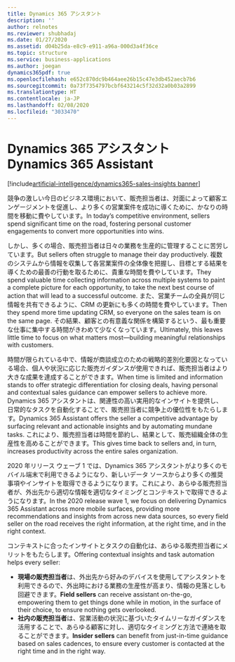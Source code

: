 ```yaml
---
title: Dynamics 365 アシスタント
description: ''
author: relnotes
ms.reviewer: shubhadaj
ms.date: 01/27/2020
ms.assetid: d04b25da-e8c9-e911-a96a-000d3a4f36ce
ms.topic: structure
ms.service: business-applications
ms.author: joegan
dynamics365pdf: true
ms.openlocfilehash: e652c870dc9b464aee26b15c47e3db452aecb7b6
ms.sourcegitcommit: 0a73f7354797bcbf643214c5f32d32a0b03a2899
ms.translationtype: HT
ms.contentlocale: ja-JP
ms.lasthandoff: 02/08/2020
ms.locfileid: "3033470"
---
```

# <a name="dynamics-365-assistant"></a><span data-ttu-id="964f6-102">Dynamics 365 アシスタント</span><span class="sxs-lookup"><span data-stu-id="964f6-102">Dynamics 365 Assistant</span></span>

[!include[artificial-intelligence/dynamics365-sales-insights banner](../includes/artificial-intelligence/dynamics365-sales-insights.md)]

<!--structure start-->
<span data-ttu-id="964f6-103">競争の激しい今日のビジネス環境において、販売担当者は、対面によって顧客エンゲージメントを促進し、より多くの営業案件を成功に導くために、かなりの時間を移動に費やしています。</span><span class="sxs-lookup"><span data-stu-id="964f6-103">In today’s competitive environment, sellers spend significant time on the road, fostering personal customer engagements to convert more opportunities into wins.</span></span> 

<span data-ttu-id="964f6-104">しかし、多くの場合、販売担当者は日々の業務を生産的に管理することに苦労しています。</span><span class="sxs-lookup"><span data-stu-id="964f6-104">But sellers often struggle to manage their day productively.</span></span> <span data-ttu-id="964f6-105">複数のシステムから情報を収集して各営業案件の全体像を把握し、目標とする結果を導くための最善の行動を取るために、貴重な時間を費やしています。</span><span class="sxs-lookup"><span data-stu-id="964f6-105">They spend valuable time collecting information across multiple systems to paint a complete picture for each opportunity, to take the next best course of action that will lead to a successful outcome.</span></span> <span data-ttu-id="964f6-106">また、営業チームの全員が同じ情報を共有できるように、CRM の更新にも多くの時間を費やしています。</span><span class="sxs-lookup"><span data-stu-id="964f6-106">Then they spend more time updating CRM, so everyone on the sales team is on the same page.</span></span> <span data-ttu-id="964f6-107">その結果、顧客との有意義な関係を構築するという、最も重要な仕事に集中する時間がきわめて少なくなっています。</span><span class="sxs-lookup"><span data-stu-id="964f6-107">Ultimately, this leaves little time to focus on what matters most—building meaningful relationships with customers.</span></span> 

<span data-ttu-id="964f6-108">時間が限られている中で、情報が商談成立のための戦略的差別化要因となっている場合、個人や状況に応じた販売ガイダンスが使用できれば、販売担当者はより大きな成果を達成することができます。</span><span class="sxs-lookup"><span data-stu-id="964f6-108">When time is limited and information stands to offer strategic differentiation for closing deals, having personal and contextual sales guidance can empower sellers to achieve more.</span></span> <span data-ttu-id="964f6-109">Dynamics 365 アシスタントは、関連性の高い実用的なインサイトを提供し、日常的なタスクを自動化することで、販売担当者に競争上の優位性をもたらします。</span><span class="sxs-lookup"><span data-stu-id="964f6-109">Dynamics 365 Assistant offers the seller a competitive advantage by surfacing relevant and actionable insights and by automating mundane tasks.</span></span> <span data-ttu-id="964f6-110">これにより、販売担当者は時間を節約し、結果として、販売組織全体の生産性を高めることができます。</span><span class="sxs-lookup"><span data-stu-id="964f6-110">This gives time back to sellers and, in turn, increases productivity across the entire sales organization.</span></span>

<span data-ttu-id="964f6-111">2020 年リリース ウェーブ 1 では、Dynamics 365 アシスタントがより多くのモバイル端末で利用できるようになり、新しいデータ ソースからより多くの推奨事項やインサイトを取得できるようになります。これにより、あらゆる販売担当者が、外出先から適切な情報を適切なタイミングとコンテキストで取得できるようになります。</span><span class="sxs-lookup"><span data-stu-id="964f6-111">In the 2020 release wave 1, we focus on delivering Dynamics 365 Assistant across more mobile surfaces, providing more recommendations and insights from across new data sources, so every field seller on the road receives the right information, at the right time, and in the right context.</span></span>

<span data-ttu-id="964f6-112">コンテキストに合ったインサイトとタスクの自動化は、あらゆる販売担当者にメリットをもたらします。</span><span class="sxs-lookup"><span data-stu-id="964f6-112">Offering contextual insights and task automation helps every seller:</span></span>

- <span data-ttu-id="964f6-113">**現場の販売担当者**は、外出先から好みのデバイスを使用してアシスタントを利用できるので、外出時における業務の生産性が高まり、情報の見落としも回避できます。</span><span class="sxs-lookup"><span data-stu-id="964f6-113">**Field sellers** can receive assistant on-the-go, empowering them to get things done while in motion, in the surface of their choice, to ensure nothing gets overlooked.</span></span> 
- <span data-ttu-id="964f6-114">**社内の販売担当者**は、営業活動の状況に基づいたタイムリーなガイダンスを活用することで、あらゆる顧客に対し、適切なタイミングと方法で連絡を取ることができます。</span><span class="sxs-lookup"><span data-stu-id="964f6-114">**Insider sellers** can benefit from just-in-time guidance based on sales cadences, to ensure every customer is contacted at the right time and in the right way.</span></span>
<!--structure end-->



